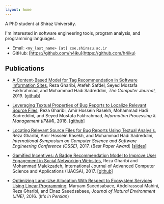 ```yaml
---
layout: home
---
```


A PhD student at Shiraz University.

I'm interested in software engineering tools, program analysis, and programming languages.

- Email: `<my_last_name> [at] cse.shirazu.ac.ir`
- GitHub: [https://github.com/h4iku](https://github.com/h4iku)

## Publications

- [A Content-Based Model for Tag Recommendation in Software Information Sites](https://doi.org/10.1093/comjnl/bxz144),
Reza Gharibi, Atefeh Safdel, Seyed Mostafa Fakhrahmad, and Mohammad Hadi Sadreddini,
_The Computer Journal_, 2019.
[[github](https://github.com/h4iku/tag-recom)]

- [Leveraging Textual Properties of Bug Reports to Localize Relevant Source Files](https://www.sciencedirect.com/science/article/abs/pii/S0306457318301092),
Reza Gharibi, Amir Hossein Rasekh, Mohammad Hadi Sadreddini, and Seyed Mostafa Fakhrahmad,
_Information Processing & Management (IP&M)_, 2018.
[[github](https://github.com/h4iku/bug-localization)]

- [Locating Relevant Source Files for Bug Reports Using Textual Analysis](https://ieeexplore.ieee.org/abstract/document/8320119),
Reza Gharibi, Amir Hossein Rasekh, and Mohammad Hadi Sadreddini,
_International Symposium on Computer Science and Software Engineering Conference (CSSE)_, 2017. (_Best Paper Award_)
[[slides](pubs/csse2017_slides.pdf)]

- [Gamified Incentives: A Badge Recommendation Model to Improve User Engagement in Social Networking Websites](https://thesai.org/Publications/ViewPaper?Volume=8&Issue=5&Code=IJACSA&SerialNo=33),
Reza Gharibi and Mohammad Malekzadeh,
International Journal of Advanced Computer Science and Applications (IJACSA), 2017.
[[github](https://github.com/h4iku/stack-badges)]

- [Optimizing Land-Use Allocation With Respect to Ecosystem Services Using Linear Programming](https://jne.ut.ac.ir/article_61874.html?lang=en),
Maryam Saeedsabaee, Abdolrassoul Mahini, Reza Gharibi, and Elnaz Saeedsabaee,
_Journal of Natural Environment (JNE)_, 2016. (_It's in Persian_)
